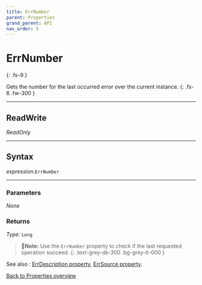 ```yaml
---
title: ErrNumber
parent: Properties
grand_parent: API
nav_order: 5
---
```


# ErrNumber
{: .fs-9 }

Gets the number for the last occurred error over the current instance.
{: .fs-6 .fw-300 }

---

## ReadWrite

_ReadOnly_

---

## Syntax

*expression*.`ErrNumber`

---

### Parameters

_None_

### Returns

*Type*: `Long`

>📝**Note:**
>Use the `ErrNumber` property to check if the last requested operation succeed.
{: .text-grey-dk-300 .bg-grey-lt-000 }

See also
: [ErrDescription property](https://ws-garcia.github.io/VBA-CSV-interface/api/properties/errors/errdescription.html), [ErrSource property](https://ws-garcia.github.io/VBA-CSV-interface/api/properties/errors/errsource.html).
 
[Back to Properties overview](https://ws-garcia.github.io/VBA-CSV-interface/api/properties/)